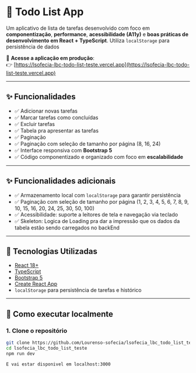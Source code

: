 # 📝 Todo List App

Um aplicativo de lista de tarefas desenvolvido com foco em **componentização**, **performance**, **acessibilidade (A11y)** e **boas práticas de desenvolvimento em React + TypeScript**. Utiliza `localStorage` para persistência de dados 

🔗 **Acesse a aplicação em produção**:  
👉 [https://lsofecia-lbc-todo-list-teste.vercel.app](https://lsofecia-lbc-todo-list-teste.vercel.app)

---

## ✨ Funcionalidades

- ✅ Adicionar novas tarefas
- ✅ Marcar tarefas como concluídas
- ✅ Excluir tarefas
- ✅ Tabela pra apresentar as tarefas
- ✅ Paginação
- ✅ Paginação com seleção de tamanho por página (8, 16, 24)
- ✅ Interface responsiva com **Bootstrap 5**
- ✅ Código componentizado e organizado com foco em **escalabilidade**

---

## ✨ Funcionalidades adicionais

- ✅ Armazenamento local com `localStorage` para garantir persistência
- ✅ Paginação com seleção de tamanho por página (1, 2, 3, 4, 5, 6, 7, 8, 9, 10, 15, 16, 20, 24, 25, 30, 50, 100)
- ✅ Acessibilidade: suporte a leitores de tela e navegação via teclado
- ✅ Skeleton: Logica de Loading pra dar a impressão que os dados da tabela estão sendo carregados no backEnd 
---


## 🧱 Tecnologias Utilizadas

- [React 18+](https://reactjs.org/)
- [TypeScript](https://www.typescriptlang.org/)
- [Bootstrap 5](https://getbootstrap.com/)
- [Create React App](https://create-react-app.dev/) 
- `localStorage` para persistência de tarefas e histórico

---

## 🚀 Como executar localmente

### 1. Clone o repositório

```bash
git clone https://github.com/Lourenso-sofecia/lsofecia_lbc_todo_list_teste.git
cd lsofecia_lbc_todo_list_teste
npm run dev

E vai estar disponivel em localhost:3000
